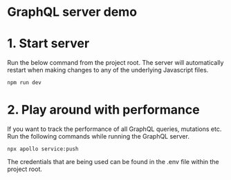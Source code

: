 # GraphQL server demo

# 1. Start server
Run the below command from the project root.
The server will automatically restart when making changes to any of the underlying Javascript files.

```
npm run dev
```

# 2. Play around with performance
If you want to track the performance of all GraphQL queries, mutations etc.
Run the following commands while running the GraphQL server.

```
npx apollo service:push
```

The credentials that are being used can be found in the .env file within the project root.